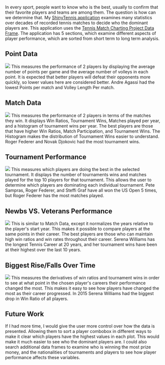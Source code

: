 In every sport, people want to know who is the best, usually to confirm that their favorite players and teams are among them. The question is how can we determine that. My [ShinyTennis application](https://github.com/sethmjackson/ShinyTennis) examines many statistics over decades of recorded tennis matches to decide who the dominant players are. This application uses the [Tennis Match Charting Project Data Frame](https://github.com/JeffSackmann/tennis_MatchChartingProject). The application has 5 sections, which examine different aspects of player performance, which are sorted from short term to long term analysis.

## Point Data
![](https://github.com/sethmjackson/ShinyTennis/blob/master/Images/Point%20Data.png)
This measures the performance of 2 players by displaying the average number of points per game and the average number of volleys in each point. It is expected that better players will defeat their opponents more quickly, so lower values here are considered better. Andre Agassi had the lowest Points per match and Volley Length Per match.

## Match Data
![](https://github.com/sethmjackson/ShinyTennis/blob/master/Images/Match%20Data.png)
This measures the performance of 2 players in terms of the matches they win. It displays Win Ratios, Tournament Wins, Matches played per year, and a histogram of tournament wins per year. The best players are those that have higher Win Ratios, Match Participation, and Tournament Wins. The Histogram makes the distribution of Tournament Wins easier to understand. Roger Federer and Novak Djokovic had the most tournament wins.

## Tournament Performance
![](https://github.com/sethmjackson/ShinyTennis/blob/master/Images/Tournament%20Data.png)
This measures which players are doing the best in the selected tournament. It displays the number of tournaments wins and matches played for the top 10 players for that tournament. This allows the user to determine which players are dominating each individual tournament. Pete Sampras, Roger Federer, and Steffi Graf have all won the US Open 5 times, but Roger Federer has the most matches played.

## Newbs VS. Veterans Performance
![](https://github.com/sethmjackson/ShinyTennis/blob/master/Images/Newbs%20VS.%20Vets%20Data.png)
This is similar to Match Data, except it normalizes the years relative to the player's start year. This makes it possible to compare players at the same points in their career. The best players are those who can maintain high win ratios and win rates throughout their career. Serena Williams has the longest Tennis Career at 20 years, and her tournament wins have been at their highest over the last 10 years.

## Biggest Rise/Falls Over Time
![](https://github.com/sethmjackson/ShinyTennis/blob/master/Images/Biggest%20Rise%26Fall%20Data.png)
This measures the derivatives of win ratios and tournament wins in order to see at what point in the chosen player's careers their performance changed the most. This makes it easy to see how players have changed the most as their career progressed. In 2015 Serena Williams had the biggest drop in Win Ratio of all players.

## Future Work
If I had more time, I would give the user more control over how the data is presented. Allowing them to sort a player combobox in different ways to make it clear which players have the highest values in each plot. This would make it much easier to see who the dominant players are. I could also search additional data frames to examine who is winning the most prize money, and the nationalities of tournaments and players to see how player performance affects these variables.
